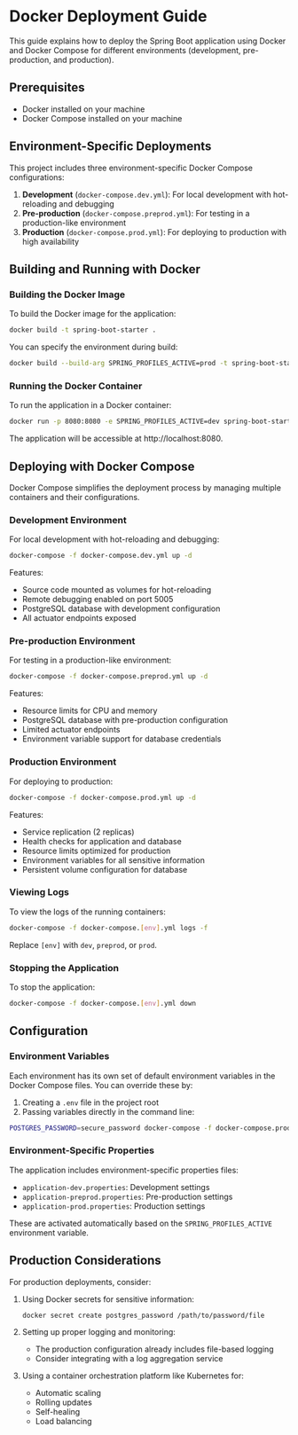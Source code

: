 # Docker Deployment Guide

This guide explains how to deploy the Spring Boot application using Docker and Docker Compose for different environments (development, pre-production, and production).

## Prerequisites

- Docker installed on your machine
- Docker Compose installed on your machine

## Environment-Specific Deployments

This project includes three environment-specific Docker Compose configurations:

1. **Development** (`docker-compose.dev.yml`): For local development with hot-reloading and debugging
2. **Pre-production** (`docker-compose.preprod.yml`): For testing in a production-like environment
3. **Production** (`docker-compose.prod.yml`): For deploying to production with high availability

## Building and Running with Docker

### Building the Docker Image

To build the Docker image for the application:

```bash
docker build -t spring-boot-starter .
```

You can specify the environment during build:

```bash
docker build --build-arg SPRING_PROFILES_ACTIVE=prod -t spring-boot-starter .
```

### Running the Docker Container

To run the application in a Docker container:

```bash
docker run -p 8080:8080 -e SPRING_PROFILES_ACTIVE=dev spring-boot-starter
```

The application will be accessible at http://localhost:8080.

## Deploying with Docker Compose

Docker Compose simplifies the deployment process by managing multiple containers and their configurations.

### Development Environment

For local development with hot-reloading and debugging:

```bash
docker-compose -f docker-compose.dev.yml up -d
```

Features:
- Source code mounted as volumes for hot-reloading
- Remote debugging enabled on port 5005
- PostgreSQL database with development configuration
- All actuator endpoints exposed

### Pre-production Environment

For testing in a production-like environment:

```bash
docker-compose -f docker-compose.preprod.yml up -d
```

Features:
- Resource limits for CPU and memory
- PostgreSQL database with pre-production configuration
- Limited actuator endpoints
- Environment variable support for database credentials

### Production Environment

For deploying to production:

```bash
docker-compose -f docker-compose.prod.yml up -d
```

Features:
- Service replication (2 replicas)
- Health checks for application and database
- Resource limits optimized for production
- Environment variables for all sensitive information
- Persistent volume configuration for database

### Viewing Logs

To view the logs of the running containers:

```bash
docker-compose -f docker-compose.[env].yml logs -f
```

Replace `[env]` with `dev`, `preprod`, or `prod`.

### Stopping the Application

To stop the application:

```bash
docker-compose -f docker-compose.[env].yml down
```

## Configuration

### Environment Variables

Each environment has its own set of default environment variables in the Docker Compose files. You can override these by:

1. Creating a `.env` file in the project root
2. Passing variables directly in the command line:

```bash
POSTGRES_PASSWORD=secure_password docker-compose -f docker-compose.prod.yml up -d
```

### Environment-Specific Properties

The application includes environment-specific properties files:

- `application-dev.properties`: Development settings
- `application-preprod.properties`: Pre-production settings
- `application-prod.properties`: Production settings

These are activated automatically based on the `SPRING_PROFILES_ACTIVE` environment variable.

## Production Considerations

For production deployments, consider:

1. Using Docker secrets for sensitive information:
   ```bash
   docker secret create postgres_password /path/to/password/file
   ```

2. Setting up proper logging and monitoring:
   - The production configuration already includes file-based logging
   - Consider integrating with a log aggregation service

3. Using a container orchestration platform like Kubernetes for:
   - Automatic scaling
   - Rolling updates
   - Self-healing
   - Load balancing
